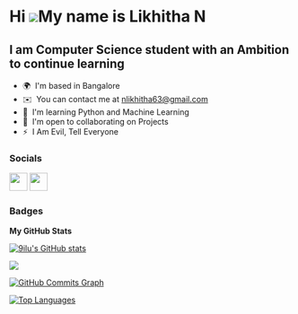 Hi ![](https://user-images.githubusercontent.com/18350557/176309783-0785949b-9127-417c-8b55-ab5a4333674e.gif)My name is Likhitha N
==================================================================================================================================

I am Computer Science student with an Ambition to continue learning
-------------------------------------------------------------------

* 🌍  I'm based in Bangalore
* ✉️  You can contact me at [nlikhitha63@gmail.com](mailto:nlikhitha63@gmail.com)
* 🧠  I'm learning Python and Machine Learning
* 🤝  I'm open to collaborating on Projects
* ⚡  I Am Evil, Tell Everyone


### Socials

<p align="left"> <a href="https://www.github.com/9ilu" target="_blank" rel="noreferrer"><img src="https://raw.githubusercontent.com/danielcranney/readme-generator/main/public/icons/socials/github.svg" width="32" height="32" /></a> <a href="https://likhitha.hashnode.dev" target="_blank" rel="noreferrer"><img src="https://raw.githubusercontent.com/danielcranney/readme-generator/main/public/icons/socials/hashnode.svg" width="32" height="32" /></a></p>

### Badges

<b>My GitHub Stats</b>

<a href="http://www.github.com/9ilu"><img src="https://github-readme-stats.vercel.app/api?username=9ilu&show_icons=true&hide=&count_private=true&title_color=0891b2&text_color=ffffff&icon_color=0891b2&bg_color=1c1917&hide_border=true&show_icons=true" alt="9ilu's GitHub stats" /></a>

<a href="http://www.github.com/9ilu"><img src="https://github-readme-streak-stats.herokuapp.com/?user=9ilu&stroke=ffffff&background=1c1917&ring=0891b2&fire=0891b2&currStreakNum=ffffff&currStreakLabel=0891b2&sideNums=ffffff&sideLabels=ffffff&dates=ffffff&hide_border=true" /></a>

<a href="http://www.github.com/9ilu"><img src="https://github-readme-activity-graph.cyclic.app/graph?username=9ilu&bg_color=1c1917&color=ffffff&line=0891b2&point=ffffff&area_color=1c1917&area=true&hide_border=true&custom_title=GitHub%20Commits%20Graph" alt="GitHub Commits Graph" /></a>

<a href="https://github.com/9ilu" align="left"><img src="https://github-readme-stats.vercel.app/api/top-langs/?username=9ilu&langs_count=10&title_color=0891b2&text_color=ffffff&icon_color=0891b2&bg_color=1c1917&hide_border=true&locale=en&custom_title=Top%20%Languages" alt="Top Languages" /></a>

